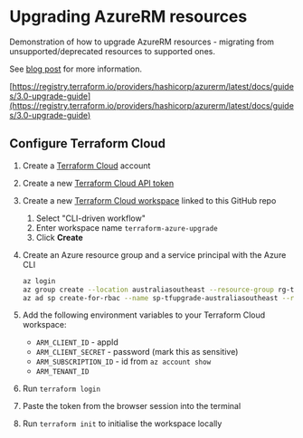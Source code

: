 # Upgrading AzureRM resources

Demonstration of how to upgrade AzureRM resources - migrating from unsupported/deprecated resources to supported ones.

See [blog post](https://david.gardiner.net.au/2023/12/migrate-terraform-resources.html) for more information.

[https://registry.terraform.io/providers/hashicorp/azurerm/latest/docs/guides/3.0-upgrade-guide](https://registry.terraform.io/providers/hashicorp/azurerm/latest/docs/guides/3.0-upgrade-guide)

## Configure Terraform Cloud

1. Create a [Terraform Cloud](https://app.terraform.io) account
1. Create a new [Terraform Cloud API token](https://app.terraform.io/app/settings/tokens)
1. Create a new [Terraform Cloud workspace](https://app.terraform.io/app/organizations/new) linked to this GitHub repo
    1. Select "CLI-driven workflow"
    1. Enter workspace name `terraform-azure-upgrade`
    1. Click **Create**
1. Create an Azure resource group and a service principal with the Azure CLI

    ```bash
    az login
    az group create --location australiasoutheast --resource-group rg-tfupgrade-australiasoutheast
    az ad sp create-for-rbac --name sp-tfupgrade-australiasoutheast --role Contributor --scopes /subscriptions/<subscription_id>/resourceGroups/rg-tfupgrade-australiasoutheast
    ```

1. Add the following environment variables to your Terraform Cloud workspace:
    - `ARM_CLIENT_ID` - appId
    - `ARM_CLIENT_SECRET` - password (mark this as sensitive)
    - `ARM_SUBSCRIPTION_ID` - id from `az account show`
    - `ARM_TENANT_ID`

1. Run `terraform login`
1. Paste the token from the browser session into the terminal
1. Run `terraform init` to initialise the workspace locally
